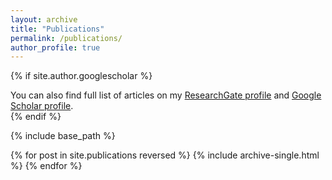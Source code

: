 ```yaml
---
layout: archive
title: "Publications"
permalink: /publications/
author_profile: true
---
```


{% if site.author.googlescholar %}
  <div class="wordwrap">You can also find full list of articles on my <a href="{{site.author.researchgate}}">ResearchGate profile</a> and <a href="{{site.author.googlescholar}}">Google Scholar profile</a>.</div>
{% endif %}

{% include base_path %}

{% for post in site.publications reversed %}
  {% include archive-single.html %}
{% endfor %}
